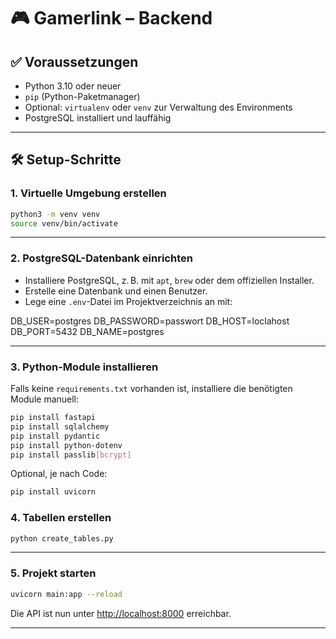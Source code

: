 # 🎮 Gamerlink – Backend

## ✅ Voraussetzungen

- Python 3.10 oder neuer
- `pip` (Python-Paketmanager)
- Optional: `virtualenv` oder `venv` zur Verwaltung des Environments
- PostgreSQL installiert und lauffähig

---

## 🛠️ Setup-Schritte

### 1. Virtuelle Umgebung erstellen

```bash
python3 -m venv venv
source venv/bin/activate
```


---

### 2. PostgreSQL-Datenbank einrichten

- Installiere PostgreSQL, z. B. mit `apt`, `brew` oder dem offiziellen Installer.
- Erstelle eine Datenbank und einen Benutzer.
- Lege eine `.env`-Datei im Projektverzeichnis an mit:

DB_USER=postgres
DB_PASSWORD=passwort
DB_HOST=loclahost
DB_PORT=5432
DB_NAME=postgres



---

### 3. Python-Module installieren

Falls keine `requirements.txt` vorhanden ist, installiere die benötigten Module manuell:

```bash
pip install fastapi
pip install sqlalchemy
pip install pydantic
pip install python-dotenv
pip install passlib[bcrypt]
```

Optional, je nach Code:

```bash
pip install uvicorn
```


### 4. Tabellen erstellen

```bash
python create_tables.py
```

---

### 5. Projekt starten

```bash
uvicorn main:app --reload
```

Die API ist nun unter [http://localhost:8000](http://localhost:8000) erreichbar.

---

